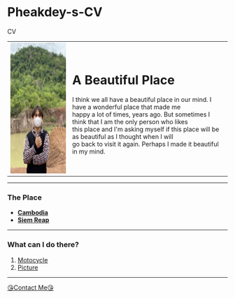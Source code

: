 # Pheakdey-s-CV
CV
<!DOCTYPE html>
<html>

<head>
    <meta charset="utf-8">
    <title>My Personal Website</title>
</head>

<body>
    <table cellspacing="20">
        <tr>
            <td><img src="Profile.JPG" alt="My Profile" height="300" width="260"></td>
            <td>
                <h1>A Beautiful Place</h1>
                <p>I think we all have a beautiful place in our mind. I have a wonderful place that made me
                    <br> happy a lot of times, years ago. But sometimes I think that I am the only person who likes
                    <br> this place and I'm asking myself if this place will be as beautiful as I thought when I will
                    <br> go back to visit it again. Perhaps I made it beautiful in my mind.</p>
            </td>
        </tr>
    </table>
    <hr>
    <h3>The Place</h3>
    <ul>
        <li><b><a href="https://en.wikipedia.org/wiki/Cambodia">Cambodia</a></b></li>
        <li><b><a href="https://en.wikipedia.org/wiki/Siem_Reap">Siem Reap</a></b></li>
    </ul>
    <hr>
    <h3>What can I do there?</h3>
    <ol>
        <li><a href="moto1.jpg">Motocycle</a></li>
        <li><a href="Profile.JPG">Picture</a></li>
    </ol>
    <hr>
    <a href="Contactme.html" target="blank">😘Contact Me😘</a>
</body>

</html>
